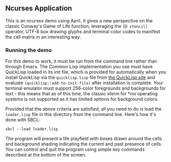 <!-- TITLE/ -->

## Ncurses Application

<!-- /TITLE -->

This is an ncurses demo using April. It gives a new perspective on the classic Conway's Game of Life function, leveraging the `[⌺ stencil]` operator, UTF-8 box drawing glyphs and terminal color codes to manifest the cell matrix in an interesting way.

### Running the demo

For this demo to work, it must be run from the command line rather than through Emacs. The Common Lisp implementation you use must have QuickLisp loaded in its init file, which is provided for automatically when you install QuickLisp via the `quicklisp.lisp` file from [the QuickLisp site](https://www.quicklisp.org) and evaluate `(quicklisp::add-to-init-file)` after installation is complete. Your terminal emulator must support 256-color foregrounds and backgrounds for text - this means that as of this time, the classic xterm for *nix operating systems is not supported as it has limited options for background colors.

Provided that the above criteria are satisfied, all you need to do is load the `loader.lisp` file in this directory from the command line. Here's how it's done with SBCL:

```
sbcl --load loader.lisp
```

The program will present a life playfield with boxes drawn around the cells and background shading indicating the current and past presence of cells. You can control and quit the program using simple key commands described at the bottom of the screen.